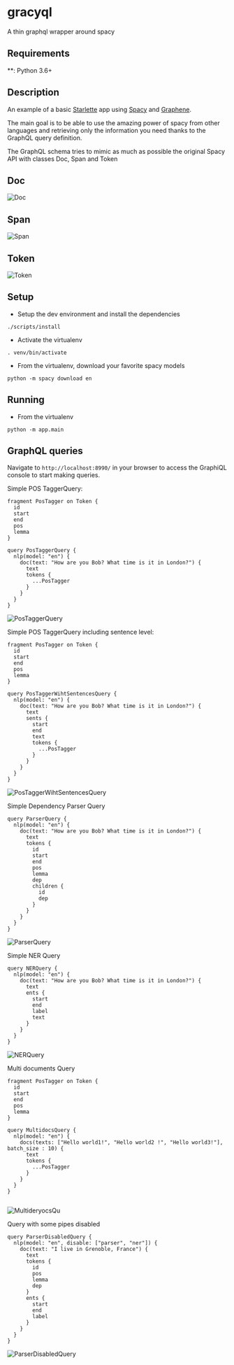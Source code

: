 # gracyql
A thin graphql wrapper around spacy


## Requirements
**: Python 3.6+

## Description
An example of a basic [Starlette](https://github.com/encode/starlette) app using [Spacy](https://github.com/explosion/spaCy) and [Graphene](https://github.com/graphql-python/graphene).

The main goal is to be able to use the amazing power of spacy from other languages and retrieving only the information you need thanks to the GraphQL query definition.

The GraphQL schema tries to mimic as much as possible the original Spacy API with classes Doc, Span and Token

## Doc
![Doc](images/doc.png?raw=true "GraphiQL result")
## Span
![Span](images/span.png?raw=true "GraphiQL result")
## Token
![Token](images/token.png?raw=true "GraphiQL result")


## Setup

- Setup the dev environment and install the dependencies
```
./scripts/install
```

- Activate the virtualenv
```
. venv/bin/activate
```
- From the virtualenv, download your favorite spacy models

```
python -m spacy download en
```

## Running

- From the virtualenv
```
python -m app.main
```

## GraphQL queries

Navigate to `http://localhost:8990/` in your browser to access the GraphiQL console to start making queries.

Simple POS TaggerQuery:

```
fragment PosTagger on Token {
  id
  start
  end
  pos
  lemma
}

query PosTaggerQuery {
  nlp(model: "en") {
    doc(text: "How are you Bob? What time is it in London?") {
      text
      tokens {
        ...PosTagger
      }
    }
  }
}

```
![PosTaggerQuery](images/postagger.png?raw=true "GraphiQL result")

Simple POS TaggerQuery including sentence level:

```
fragment PosTagger on Token {
  id
  start
  end
  pos
  lemma
}

query PosTaggerWihtSentencesQuery {
  nlp(model: "en") {
    doc(text: "How are you Bob? What time is it in London?") {
      text
      sents {
        start
        end
        text
        tokens {
          ...PosTagger
        }
      }
    }
  }
}

```
![PosTaggerWihtSentencesQuery](images/postaggersents.png?raw=true "GraphiQL result")

Simple Dependency  Parser Query

```
query ParserQuery {
  nlp(model: "en") {
    doc(text: "How are you Bob? What time is it in London?") {
      text
      tokens {
        id
        start
        end
        pos
        lemma
        dep
        children {
          id
          dep
        }
      }
    }
  }
}

```
![ParserQuery](images/parser.png?raw=true "GraphiQL result")

Simple NER Query

```
query NERQuery {
  nlp(model: "en") {
    doc(text: "How are you Bob? What time is it in London?") {
      text
      ents {
        start
        end
        label
        text
      }
    }
  }
}

```
![NERQuery](images/ner.png?raw=true "GraphiQL result")

Multi documents Query

```
fragment PosTagger on Token {
  id
  start
  end
  pos
  lemma
}

query MultidocsQuery {
  nlp(model: "en") {
    docs(texts: ["Hello world1!", "Hello world2 !", "Hello world3!"], batch_size : 10) {
      text
      tokens {
        ...PosTagger
      }
    }
  }
}


```
![MultideryocsQu](images/multidocs.png?raw=true "GraphiQL result")



Query with some pipes disabled
```
query ParserDisabledQuery {
  nlp(model: "en", disable: ["parser", "ner"]) {
    doc(text: "I live in Grenoble, France") {
      text
      tokens {
        id
        pos
        lemma
        dep
      }
      ents {
        start
        end
        label
      }
    }
  }
}
```
![ParserDisabledQuery](images/disabled.png?raw=true "GraphiQL result")
